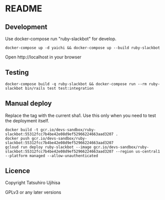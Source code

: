 # README

## Development

Use docker-compose run "ruby-slackbot" for develop.

```
docker-compose up -d yaichi && docker-compose up --build ruby-slackbot
```

Open http://localhost in your browser

## Testing

```
docker-compose build -q ruby-slackbot && docker-compose run --rm ruby-slackbot bin/rails test test:integration
```

## Manual deploy

Replace the tag with the current sha1.
Use this only when you need to test the deployment itself.

```
docker build -t gcr.io/devs-sandbox/ruby-slackbot:55312fcc7b4be42e08d9ef52966224663aad3207 .
docker push gcr.io/devs-sandbox/ruby-slackbot:55312fcc7b4be42e08d9ef52966224663aad3207
gcloud run deploy ruby-slackbot --image gcr.io/devs-sandbox/ruby-slackbot:55312fcc7b4be42e08d9ef52966224663aad3207 --region us-central1 --platform managed --allow-unauthenticated
```

## Licence

Copyright Tatsuhiro Ujihisa

GPLv3 or any later versions
